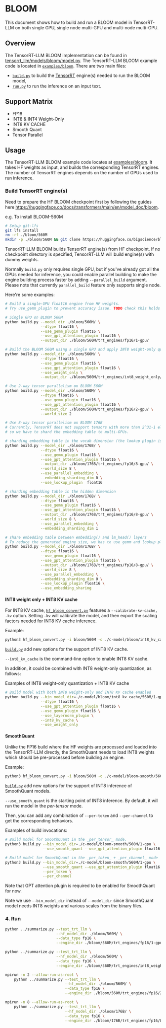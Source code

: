 # BLOOM

This document shows how to build and run a BLOOM model in TensorRT-LLM on both single GPU, single node multi-GPU and multi-node multi-GPU.

## Overview

The TensorRT-LLM BLOOM implementation can be found in [tensorrt_llm/models/bloom/model.py](../../tensorrt_llm/models/bloom/model.py). The TensorRT-LLM BLOOM example code is located in [`examples/bloom`](./). There are two main files:

 * [`build.py`](./build.py) to build the [TensorRT](https://developer.nvidia.com/tensorrt) engine(s) needed to run the BLOOM model,
 * [`run.py`](./run.py) to run the inference on an input text.

## Support Matrix
  * FP16
  * INT8 & INT4 Weight-Only
  * INT8 KV CACHE
  * Smooth Quant
  * Tensor Parallel

## Usage

The TensorRT-LLM BLOOM example code locates at [examples/bloom](./). It takes HF weights as input, and builds the corresponding TensorRT engines. The number of TensorRT engines depends on the number of GPUs used to run inference.

### Build TensorRT engine(s)

Need to prepare the HF BLOOM checkpoint first by following the guides here https://huggingface.co/docs/transformers/main/en/model_doc/bloom.

e.g. To install BLOOM-560M

```bash
# Setup git-lfs
git lfs install
rm -rf ./bloom/560M
mkdir -p ./bloom/560M && git clone https://huggingface.co/bigscience/bloom-560m ./bloom/560M
```

TensorRT-LLM BLOOM builds TensorRT engine(s) from HF checkpoint. If no checkpoint directory is specified, TensorRT-LLM will build engine(s) with dummy weights.

Normally `build.py` only requires single GPU, but if you've already got all the GPUs needed for inference, you could enable parallel building to make the engine building process faster by adding `--parallel_build` argument. Please note that currently `parallel_build` feature only supports single node.

Here're some examples:

```bash
# Build a single-GPU float16 engine from HF weights.
# Try use_gemm_plugin to prevent accuracy issue. TODO check this holds for BLOOM

# Single GPU on BLOOM 560M
python build.py --model_dir ./bloom/560M/ \
                --dtype float16 \
                --use_gemm_plugin float16 \
                --use_gpt_attention_plugin float16 \
                --output_dir ./bloom/560M/trt_engines/fp16/1-gpu/

# Build the BLOOM 560M using a single GPU and apply INT8 weight-only quantization.
python build.py --model_dir ./bloom/560M/ \
                --dtype float16 \
                --use_gemm_plugin float16 \
                --use_gpt_attention_plugin float16 \
                --use_weight_only \
                --output_dir ./bloom/560M/trt_engines/int8_weight_only/1-gpu/

# Use 2-way tensor parallelism on BLOOM 560M
python build.py --model_dir ./bloom/560M/ \
                --dtype float16 \
                --use_gemm_plugin float16 \
                --use_gpt_attention_plugin float16 \
                --output_dir ./bloom/560M/trt_engines/fp16/2-gpu/ \
                --world_size 2

# Use 8-way tensor parallelism on BLOOM 176B
# Currently, TensorRT does not support tensors with more than 2^31-1 elements,
# so we have to shard the embedding table to multi-GPUs.

# sharding embedding table in the vocab dimension (the lookup plugin is optional)
python build.py --model_dir ./bloom/176B/ \
                --dtype float16 \
                --use_gemm_plugin float16 \
                --use_gpt_attention_plugin float16 \
                --output_dir ./bloom/176B/trt_engines/fp16/8-gpu/ \
                --world_size 8 \
                --use_parallel_embedding \
                --embedding_sharding_dim 0 \
                --use_lookup_plugin  float16

# sharding embedding table in the hidden dimension
python build.py --model_dir ./bloom/176B/ \
                --dtype float16 \
                --use_gemm_plugin float16 \
                --use_gpt_attention_plugin float16 \
                --output_dir ./bloom/176B/trt_engines/fp16/8-gpu/ \
                --world_size 8 \
                --use_parallel_embedding \
                --embedding_sharding_dim 1

# share embedding table between embedding() and lm_head() layers
# To reduce the generated engine size, we has to use gemm and lookup plugin (--use_gemm_plugin --use_lookup_plugin) and must shard the embedding table in the vocab dimension.
python build.py --model_dir ./bloom/176B/ \
                --dtype float16 \
                --use_gemm_plugin float16 \
                --use_gpt_attention_plugin float16 \
                --output_dir ./bloom/176B/trt_engines/fp16/8-gpu/ \
                --world_size 8 \
                --use_parallel_embedding \
                --embedding_sharding_dim 0 \
                --use_lookup_plugin float16 \
                --use_embedding_sharing
```

#### INT8 weight only + INT8 KV cache
For INT8 KV cache, [`hf_bloom_convert.py`](./hf_bloom_convert.py) features a
`--calibrate-kv-cache, -kv` option. Setting `-kv` will calibrate the model,
and then export the scaling factors needed for INT8 KV cache inference.


Example:

```bash
python3 hf_bloom_convert.py -i bloom/560M -o ./c-model/bloom/int8_kv_cache/560M --calibrate-kv-cache -t float16
```

[`build.py`](./build.py) add new options for the support of INT8 KV cache.

`--int8_kv_cache` is the command-line option to enable INT8 KV cache.

In addition, it could be combined with INT8 weight-only quantization, as follows:

Examples of INT8 weight-only quantization + INT8 KV cache

```bash
# Build model with both INT8 weight-only and INT8 KV cache enabled
python build.py --bin_model_dir=./c-model/bloom/int8_kv_cache/560M/1-gpu \
                --dtype float16 \
                --use_gpt_attention_plugin float16 \
                --use_gemm_plugin float16 \
                --use_layernorm_plugin \
                --int8_kv_cache \
                --use_weight_only
```

#### SmoothQuant

Unlike the FP16 build where the HF weights are processed and loaded into the TensorRT-LLM directly, the SmoothQuant needs to load INT8 weights which should be pre-processed before building an engine.

Example:
```bash
python3 hf_bloom_convert.py -i bloom/560M -o ./c-model/bloom-smooth/560M --smoothquant 0.5 --tensor-parallelism 1 --storage-type float16
```

[`build.py`](./build.py) add new options for the support of INT8 inference of SmoothQuant models.

`--use_smooth_quant` is the starting point of INT8 inference. By default, it
will run the model in the _per-tensor_ mode.

Then, you can add any combination of `--per-token` and `--per-channel` to get the corresponding behaviors.

Examples of build invocations:

```bash
# Build model for SmoothQuant in the _per_tensor_ mode.
python3 build.py --bin_model_dir=./c-model/bloom-smooth/560M/1-gpu \
                 --use_smooth_quant --use_gpt_attention_plugin float16

# Build model for SmoothQuant in the _per_token_ + _per_channel_ mode
python3 build.py --bin_model_dir=./c-model/bloom-smooth/560M/1-gpu \
                 --use_smooth_quant --use_gpt_attention_plugin float16 \
                 --per_token \
                 --per_channel
```
Note that GPT attention plugin is required to be enabled for SmoothQuant for now.


Note we use `--bin_model_dir` instead of `--model_dir` since SmoothQuant model needs INT8 weights and various scales from the binary files.

### 4. Run

```bash
python ../summarize.py --test_trt_llm \
                       --hf_model_dir ./bloom/560M/ \
                       --data_type fp16 \
                       --engine_dir ./bloom/560M/trt_engines/fp16/1-gpu/

python ../summarize.py --test_trt_llm \
                       --hf_model_dir ./bloom/560M/ \
                       --data_type fp16 \
                       --engine_dir ./bloom/560M/trt_engines/int8_weight_only/1-gpu/

mpirun -n 2 --allow-run-as-root \
    python ../summarize.py --test_trt_llm \
                           --hf_model_dir ./bloom/560M/ \
                           --data_type fp16 \
                           --engine_dir ./bloom/560M/trt_engines/fp16/2-gpu/

mpirun -n 8 --allow-run-as-root \
    python ../summarize.py --test_trt_llm \
                           --hf_model_dir ./bloom/176B/ \
                           --data_type fp16 \
                           --engine_dir ./bloom/176B/trt_engines/fp16/8-gpu/
```
